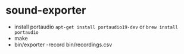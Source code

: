 # sound-exporter

- install portaudio `apt-get install portaudio19-dev` or `brew install portaudio`
- make
- bin/exporter -record bin/recordings.csv
